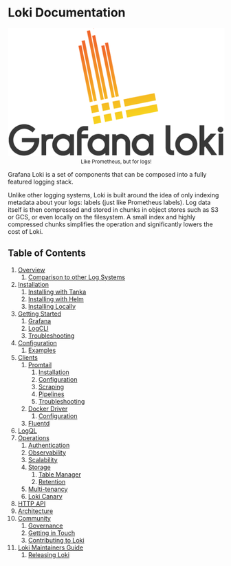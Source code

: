 # Loki Documentation

<p align="center"> <img src="logo_and_name.png" alt="Loki Logo"> <br>
  <small>Like Prometheus, but for logs!</small> </p>

Grafana Loki is a set of components that can be composed into a fully featured
logging stack.

Unlike other logging systems, Loki is built around the idea of only indexing
metadata about your logs: labels (just like Prometheus labels). Log data itself
is then compressed and stored in chunks in object stores such as S3 or GCS, or
even locally on the filesystem. A small index and highly compressed chunks
simplifies the operation and significantly lowers the cost of Loki.

## Table of Contents

1. [Overview](overview/README.md)
    1. [Comparison to other Log Systems](overview/comparisons.md)
2. [Installation](installation/README.md)
    1. [Installing with Tanka](installation/tanka.md)
    2. [Installing with Helm](installation/helm.md)
    3. [Installing Locally](installation/local.md)
3. [Getting Started](getting-started/README.md)
    1. [Grafana](getting-started/grafana.md)
    2. [LogCLI](getting-started/logcli.md)
    4. [Troubleshooting](getting-started/troubleshooting.md)
4. [Configuration](configuration/README.md)
    1. [Examples](configuration/examples.md)
5. [Clients](clients/README.md)
    1. [Promtail](clients/promtail/README.md)
        1. [Installation](clients/promtail/installation.md)
        2. [Configuration](clients/promtail/configuration.md)
        3. [Scraping](clients/promtail/scraping.md)
        4. [Pipelines](clients/promtail/pipelines.md)
        5. [Troubleshooting](clients/promtail/troubleshooting.md)
    2. [Docker Driver](clients/docker-driver/README.md)
        1. [Configuration](clients/docker-driver/configuration.md)
    3. [Fluentd](clients/fluentd.md)
6. [LogQL](logql.md)
7. [Operations](operations/README.md)
    1. [Authentication](operations/authentication.md)
    2. [Observability](operations/observability.md)
    3. [Scalability](operations/scalability.md)
    4. [Storage](operations/storage/README.md)
        1. [Table Manager](operations/storage/table-manager.md)
        2. [Retention](operations/storage/retention.md)
    5. [Multi-tenancy](operations/multi-tenancy.md)
    6. [Loki Canary](operations/loki-canary.md)
8. [HTTP API](api.md)
9. [Architecture](architecture.md)
10. [Community](community/README.md)
    1. [Governance](community/governance.md)
    2. [Getting in Touch](community/getting-in-touch.md)
    3. [Contributing to Loki](community/contributing.md)
11. [Loki Maintainers Guide](./maintaining/README.md)
    1. [Releasing Loki](./maintaining/release.md)
